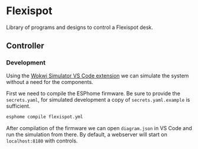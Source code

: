 # Flexispot

Library of programs and designs to control a Flexispot desk.

## Controller

### Development

Using the [Wokwi Simulator VS Code extension](https://marketplace.visualstudio.com/items?itemName=wokwi.wokwi-vscode) we can simulate the system without a need for the components.

First we need to compile the ESPhome firmware. Be sure to provide the `secrets.yaml`, for simulated development a copy of `secrets.yaml.example` is sufficient.

```sh
esphome compile flexispot.yml
```

After compilation of the firmware we can open `diagram.json` in VS Code and run the simulation from there. By default, a webserver will start on `localhost:8180` with controls.

